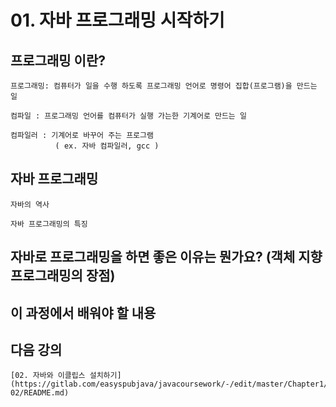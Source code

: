 # 01. 자바 프로그래밍 시작하기

##  프로그래밍 이란?
    프로그래밍: 컴퓨터가 일을 수행 하도록 프로그래밍 언어로 명령어 집합(프로그램)을 만드는 일

    컴파일 : 프로그래밍 언어를 컴퓨터가 실행 가는한 기계어로 만드는 일

    컴파일러 : 기계어로 바꾸어 주는 프로그램 
              ( ex. 자바 컴파일러, gcc )

## 자바 프로그래밍 
    자바의 역사 

    자바 프로그래밍의 특징


## 자바로 프로그래밍을 하면 좋은 이유는 뭔가요? (객체 지향 프로그래밍의 장점)


## 이 과정에서 배워야 할 내용


## 다음 강의
    [02. 자바와 이클립스 설치하기](https://gitlab.com/easyspubjava/javacoursework/-/edit/master/Chapter1/01-02/README.md)

    
